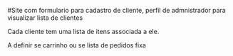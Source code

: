 #Site com formulario para cadastro de cliente, perfil de admnistrador para visualizar lista de clientes

Cada cliente tem uma lista de itens associada a ele.

A definir se carrinho ou se lista de pedidos fixa


